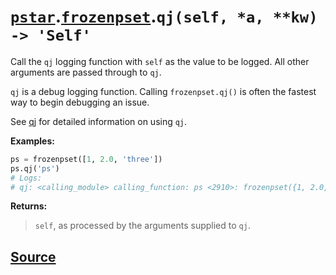 # [`pstar`](./pstar.md).[`frozenpset`](./pstar_frozenpset.md).`qj(self, *a, **kw) -> 'Self'`

Call the `qj` logging function with `self` as the value to be logged. All other arguments are passed through to `qj`.

`qj` is a debug logging function. Calling `frozenpset.qj()` is often the fastest way
to begin debugging an issue.

See [qj](https://github.com/itfische/qj) for detailed information on using `qj`.

**Examples:**
```python
ps = frozenpset([1, 2.0, 'three'])
ps.qj('ps')
# Logs:
# qj: <calling_module> calling_function: ps <2910>: frozenpset({1, 2.0, 'three'})
```

**Returns:**

>    `self`, as processed by the arguments supplied to `qj`.



## [Source](../pstar/pstar.py#L964-L986)
